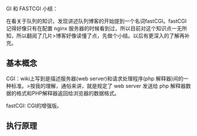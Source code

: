 GI 和 FASTCGI 小结：

在看关于队列的知识，发现讲述队列博客的开始提到一个名词fastCGI。fastCGI记得好像只有在配置 nginx 服务器的时候看到过，所以目前对这个知识点一无所知，所以翻阅了几片>博客好像读懂了点，先做个小结。以后有更深入的了解再补充。

## 基本概念

CGI：wiki上写到是描述服务器(web server)和请求处理程序(php 解释器)间的一种标准。>按我的理解，通俗来讲，就是规定了 web server 发送给 php 解释器数据的格式和PHP解释器返回给浏览器的数据格式。

fastCGI: CGI的增强版。

## 执行原理


